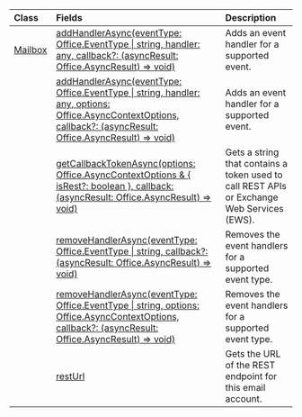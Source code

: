 | Class | Fields | Description |
|:---|:---|:---|
|[Mailbox](/javascript/api/outlook/office.mailbox)|[addHandlerAsync(eventType: Office.EventType \| string, handler: any, callback?: (asyncResult: Office.AsyncResult<void>) => void)](/javascript/api/outlook/office.mailbox#outlook-office-mailbox-addhandlerasync-member(1))|Adds an event handler for a supported event.|
||[addHandlerAsync(eventType: Office.EventType \| string, handler: any, options: Office.AsyncContextOptions, callback?: (asyncResult: Office.AsyncResult<void>) => void)](/javascript/api/outlook/office.mailbox#outlook-office-mailbox-addhandlerasync-member(1))|Adds an event handler for a supported event.|
||[getCallbackTokenAsync(options: Office.AsyncContextOptions & { isRest?: boolean }, callback: (asyncResult: Office.AsyncResult<string>) => void)](/javascript/api/outlook/office.mailbox#outlook-office-mailbox-getcallbacktokenasync-member(1))|Gets a string that contains a token used to call REST APIs or Exchange Web Services (EWS).|
||[removeHandlerAsync(eventType: Office.EventType \| string, callback?: (asyncResult: Office.AsyncResult<void>) => void)](/javascript/api/outlook/office.mailbox#outlook-office-mailbox-removehandlerasync-member(1))|Removes the event handlers for a supported event type.|
||[removeHandlerAsync(eventType: Office.EventType \| string, options: Office.AsyncContextOptions, callback?: (asyncResult: Office.AsyncResult<void>) => void)](/javascript/api/outlook/office.mailbox#outlook-office-mailbox-removehandlerasync-member(1))|Removes the event handlers for a supported event type.|
||[restUrl](/javascript/api/outlook/office.mailbox#outlook-office-mailbox-resturl-member)|Gets the URL of the REST endpoint for this email account.|
